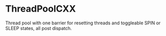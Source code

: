 # ThreadPoolCXX
Thread pool with one barrier for resetting threads and toggleable SPIN or SLEEP states, all post dispatch.
